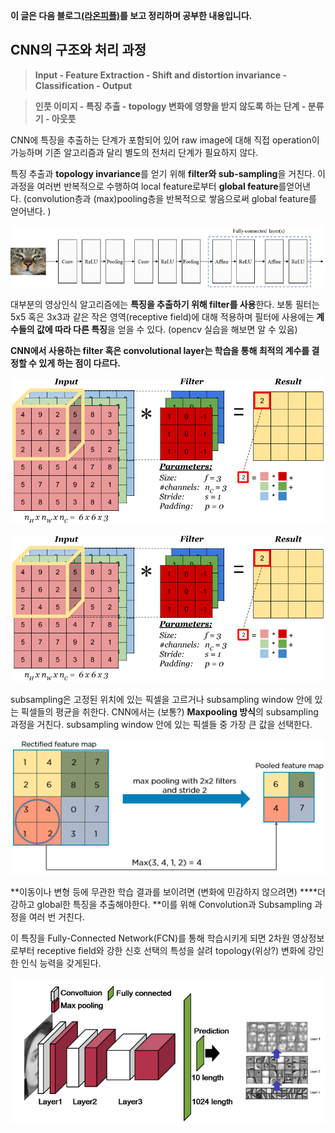 **이 글은 다음 블로그[(라온피플)](https://laonple.blog.me/220608018546)를 보고 정리하며 공부한 내용입니다.**



## **CNN의 구조와 처리 과정**

> **Input - Feature Extraction - Shift and distortion invariance - Classification - Output**

> **인풋 이미지 - 특징 추출 - topology 변화에 영향을 받지 않도록 하는 단계 - 분류기 - 아웃풋**

CNN에 특징을 추출하는 단계가 포함되어 있어 raw image에 대해 직접 operation이 가능하며 기존 알고리즘과 달리 별도의 전처리 단계가 필요하지 않다.

특징 추출과 **topology invariance**를 얻기 위해 **filter와 sub-sampling**을 거친다. 이 과정을 여러번 반복적으로 수행하여 local feature로부터 **global feature**를얻어낸다. (convolution층과 (max)pooling층을 반복적으로 쌓음으로써 global feature를 얻어낸다. )

![CNN_Arch](./img/CNN_Arch.png)

대부분의 영상인식 알고리즘에는 **특징을 추출하기 위해 filter를 사용**한다. 보통 필터는 5x5 혹은 3x3과 같은 작은 영역(receptive field)에 대해 적용하며 필터에 사용에는 **계수들의 값에 따라 다른 특징**을 얻을 수 있다. (opencv 실습을 해보면 알 수 있음)

**CNN에서 사용하는 filter 혹은 convolutional layer는 학습을 통해 최적의 계수를 결정할 수 있게 하는 점이 다르다.** 

![RGB_filter](./img/RGB_filter.png)

![filters](./img/filters.png)

subsampling은 고정된 위치에 있는 픽셀을 고르거나 subsampling window 안에 있는 픽셀들의 평균을 취한다. CNN에서는 (보통?) **Maxpooling 방식**의 subsampling 과정을 거친다. subsampling window 안에 있는 픽셀들 중 가장 큰 값을 선택한다. 

![maxpooling](./img/maxpooling.png)

**이동이나 변형 등에 무관한 학습 결과를 보이려면 (변화에 민감하지 않으려면) ****더 강하고 global한 특징을 추출해야한다. **이를 위해 Convolution과 Subsampling 과정을 여러 번 거친다. 

이 특징을 Fully-Connected Network(FCN)를 통해 학습시키게 되면 2차원 영상정보로부터 receptive field와 강한 신호 선택의 특성을 살려 topology(위상?) 변화에 강인한 인식 능력을 갖게된다. 

![FullyConnected](./img/FullyConnected.png)

